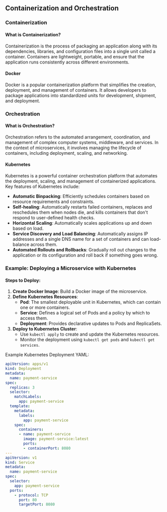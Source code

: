 ## Containerization and Orchestration

### Containerization

#### What is Containerization?

Containerization is the process of packaging an application along with its dependencies, libraries, and configuration files into a single unit called a container. Containers are lightweight, portable, and ensure that the application runs consistently across different environments.

#### Docker

Docker is a popular containerization platform that simplifies the creation, deployment, and management of containers. It allows developers to package applications into standardized units for development, shipment, and deployment.

### Orchestration

#### What is Orchestration?

Orchestration refers to the automated arrangement, coordination, and management of complex computer systems, middleware, and services. In the context of microservices, it involves managing the lifecycle of containers, including deployment, scaling, and networking.

#### Kubernetes

Kubernetes is a powerful container orchestration platform that automates the deployment, scaling, and management of containerized applications. Key features of Kubernetes include:

- **Automatic Binpacking**: Efficiently schedules containers based on resource requirements and constraints.
- **Self-healing**: Automatically restarts failed containers, replaces and reschedules them when nodes die, and kills containers that don't respond to user-defined health checks.
- **Horizontal Scaling**: Automatically scales applications up and down based on load.
- **Service Discovery and Load Balancing**: Automatically assigns IP addresses and a single DNS name for a set of containers and can load-balance across them.
- **Automated Rollouts and Rollbacks**: Gradually roll out changes to the application or its configuration and roll back if something goes wrong.

### Example: Deploying a Microservice with Kubernetes

#### Steps to Deploy:

1. **Create Docker Image**: Build a Docker image of the microservice.
2. **Define Kubernetes Resources**:
    - **Pod**: The smallest deployable unit in Kubernetes, which can contain one or more containers.
    - **Service**: Defines a logical set of Pods and a policy by which to access them.
    - **Deployment**: Provides declarative updates to Pods and ReplicaSets.
3. **Deploy to Kubernetes Cluster**:
    - Use `kubectl apply` to create and update the Kubernetes resources.
    - Monitor the deployment using `kubectl get pods` and `kubectl get services`.

Example Kubernetes Deployment YAML:

```yaml
apiVersion: apps/v1
kind: Deployment
metadata:
  name: payment-service
spec:
  replicas: 3
  selector:
    matchLabels:
      app: payment-service
  template:
    metadata:
      labels:
        app: payment-service
    spec:
      containers:
      - name: payment-service
        image: payment-service:latest
        ports:
        - containerPort: 8080
---
apiVersion: v1
kind: Service
metadata:
  name: payment-service
spec:
  selector:
    app: payment-service
  ports:
    - protocol: TCP
      port: 80
      targetPort: 8080
```
